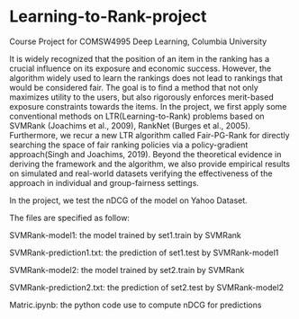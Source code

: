 # Learning-to-Rank-project
Course Project for COMSW4995 Deep Learning, Columbia University

It is widely recognized that the position of an item in the ranking has a crucial influence on its exposure and economic success. However, the algorithm widely used to learn the rankings does not lead to rankings that would be considered fair. The goal is to find a method that not only maximizes utility to the users, but also rigorously enforces merit-based exposure constraints towards the items. In the project, we first apply some conventional methods on LTR(Learning-to-Rank) problems based on SVMRank (Joachims et al., 2009), RankNet (Burges et al., 2005). Furthermore, we recur a new LTR algorithm called Fair-PG-Rank for directly searching the space of fair ranking policies via a policy-gradient approach(Singh and Joachims, 2019). Beyond the theoretical evidence in deriving the framework and the algorithm, we also provide empirical results on simulated and real-world datasets verifying the effectiveness of the approach in individual and group-fairness settings.

In the project, we test the nDCG of the model on Yahoo Dataset.

The files are specified as follow:

SVMRank-model1: the model trained by set1.train by SVMRank

SVMRank-prediction1.txt: the prediction of set1.test by SVMRank-model1

SVMRank-model2: the model trained by set2.train by SVMRank

SVMRank-prediction2.txt: the prediction of set2.test by SVMRank-model2

Matric.ipynb: the python code use to compute nDCG for predictions
